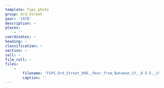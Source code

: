 ```yaml
---
template: fsps_photo
group: Ord_Street
year: '1978'
description: ~
places:
    - ''
coordinates: ~
heading: ~
classification: ~
section: ~
cell: ~
film_roll: ~
files:
    -
        filename: 'FSPS_Ord_Street_006,_Rear_from_Bateman_St,_8-5-E,_1978.png'
        caption: ''
---
```


